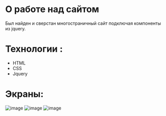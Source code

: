 # О работе над сайтом
Был найден и сверстан многостраничный сайт подключая компоненты из jquery.

# Технологии :
- HTML
- CSS
- Jquery
# Экраны:
![image](https://github.com/Egashok/somepage/assets/55044715/f98ae5fe-83b9-498c-91e7-b76b316db029)
![image](https://github.com/Egashok/somepage/assets/55044715/c414bb73-24a0-4a51-9e37-bdf48fde9c0e)
![image](https://github.com/Egashok/somepage/assets/55044715/6e97b2ed-4d7d-444a-b33e-70d061e33e9a)

